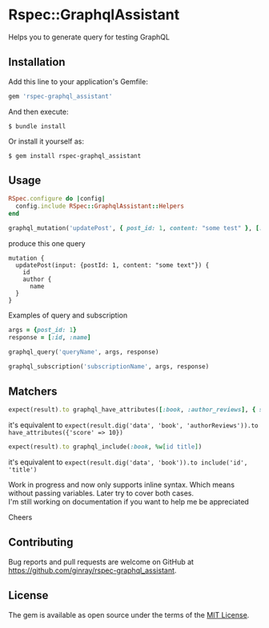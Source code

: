 # Rspec::GraphqlAssistant
Helps you to generate query for testing GraphQL

## Installation

Add this line to your application's Gemfile:

```ruby
gem 'rspec-graphql_assistant'
```

And then execute:

    $ bundle install

Or install it yourself as:

    $ gem install rspec-graphql_assistant

## Usage

```ruby
RSpec.configure do |config|
  config.include RSpec::GraphqlAssistant::Helpers
end
```

```ruby
graphql_mutation('updatePost', { post_id: 1, content: "some test" }, [:id, author: [:name]])
```

produce this one query
```gql
mutation {
  updatePost(input: {postId: 1, content: "some text"}) {
    id
    author {
      name
  }
}

```
Examples of query and subscription
```ruby
args = {post_id: 1}
response = [:id, :name]

graphql_query('queryName', args, response)

graphql_subscription('subscriptionName', args, response)
```

## Matchers
```ruby
expect(result).to graphql_have_attributes([:book, :author_reviews], { score: 10 })
```
it's equivalent to `expect(result.dig('data', 'book', 'authorReviews')).to have_attributes({'score' => 10})`

```ruby
expect(result).to graphql_include(:book, %w[id title])
```

it's equivalent to `expect(result.dig('data', 'book')).to include('id', 'title')`

Work in progress and now only supports inline syntax. Which means without passing variables. Later try to cover both cases.  
I'm still working on documentation if you want to help me be appreciated 

Cheers

## Contributing

Bug reports and pull requests are welcome on GitHub at https://github.com/ginray/rspec-graphql_assistant.


## License

The gem is available as open source under the terms of the [MIT License](https://opensource.org/licenses/MIT).
